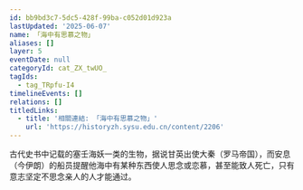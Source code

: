 ```yaml
---
id: bb9bd3c7-5dc5-428f-99ba-c052d01d923a
lastUpdated: '2025-06-07'
name: 「海中有思慕之物」
aliases: []
layer: 5
eventDate: null
categoryId: cat_ZX_twUO_
tagIds:
  - tag_TRpfu-I4
timelineEvents: []
relations: []
titledLinks:
  - title: '相關連結: 「海中有思慕之物」'
    url: 'https://historyzh.sysu.edu.cn/content/2206'
---
```

古代史书中记载的塞壬海妖一类的生物，据说甘英出使大秦（罗马帝国），而安息（今伊朗）的船员提醒他海中有某种东西使人思念或恋慕，甚至能致人死亡，只有意志坚定不思念亲人的人才能通过。
